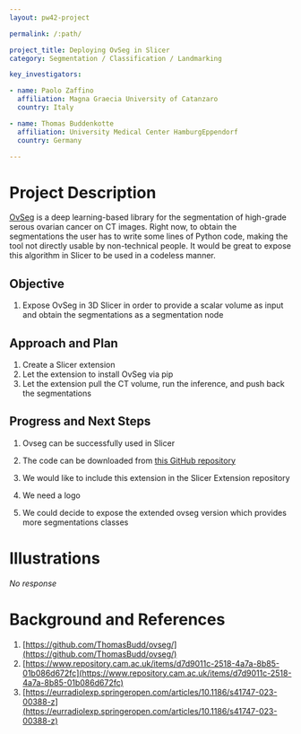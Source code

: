 ```yaml
---
layout: pw42-project

permalink: /:path/

project_title: Deploying OvSeg in Slicer
category: Segmentation / Classification / Landmarking

key_investigators:

- name: Paolo Zaffino
  affiliation: Magna Graecia University of Catanzaro
  country: Italy

- name: Thomas Buddenkotte
  affiliation: University Medical Center HamburgEppendorf
  country: Germany

---
```


# Project Description

<!-- Add a short paragraph describing the project. -->


[OvSeg](https://github.com/ThomasBudd/ovseg/) is a deep learning-based library for the segmentation of high-grade serous ovarian cancer on CT images. Right now, to obtain the segmentations the user has to write some lines of Python code, making the tool not directly usable by non-technical people. It would be great to expose this algorithm in Slicer to be used in a codeless manner.



## Objective

<!-- Describe here WHAT you would like to achieve (what you will have as end result). -->


1. Expose OvSeg in 3D Slicer in order to provide a scalar volume as input and obtain the segmentations as a segmentation node




## Approach and Plan

<!-- Describe here HOW you would like to achieve the objectives stated above. -->


1. Create a Slicer extension
2. Let the extension to install OvSeg via pip
3. Let the extension pull the CT volume, run the inference, and push back the segmentations




## Progress and Next Steps

<!-- Update this section as you make progress, describing of what you have ACTUALLY DONE.
     If there are specific steps that you could not complete then you can describe them here, too. -->


1. Ovseg can be successfully used in Slicer
2. The code can be downloaded from [this GitHub repository](https://github.com/pzaffino/SlicerOvseg)

3. We would like to include this extension in the Slicer Extension repository
4. We need a logo
5. We could decide to expose the extended ovseg version which provides more segmentations classes




# Illustrations

<!-- Add pictures and links to videos that demonstrate what has been accomplished. -->


_No response_



# Background and References

<!-- If you developed any software, include link to the source code repository.
     If possible, also add links to sample data, and to any relevant publications. -->


1. [https://github.com/ThomasBudd/ovseg/](https://github.com/ThomasBudd/ovseg/)
2. [https://www.repository.cam.ac.uk/items/d7d9011c-2518-4a7a-8b85-01b086d672fc](https://www.repository.cam.ac.uk/items/d7d9011c-2518-4a7a-8b85-01b086d672fc)
3. [https://eurradiolexp.springeropen.com/articles/10.1186/s41747-023-00388-z](https://eurradiolexp.springeropen.com/articles/10.1186/s41747-023-00388-z)

